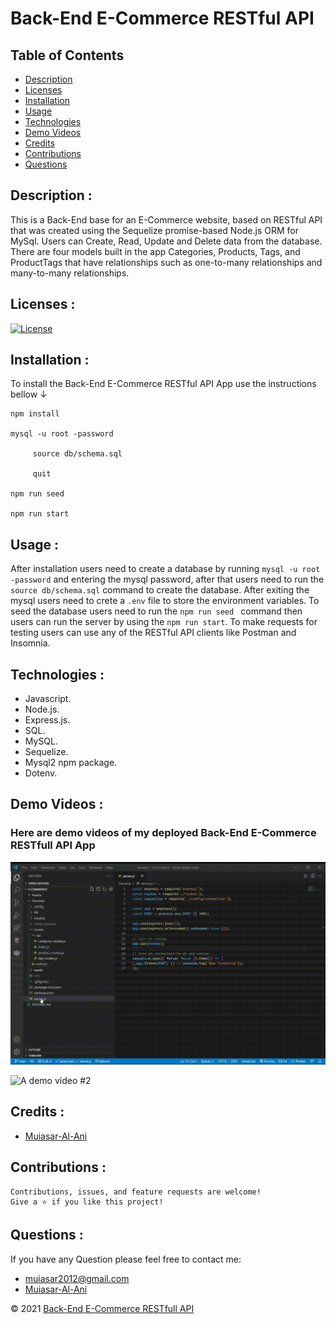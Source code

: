 
# Back-End E-Commerce RESTful API

## Table of Contents

- [Description](#description-)
- [Licenses](#licenses-)
- [Installation](#installation-)
- [Usage](#usage-)
- [Technologies](#technologies-)
- [Demo Videos](#demo-videos-)
- [Credits](#credits-)
- [Contributions](#contributions-)
- [Questions](#questions-)


## Description : 
This is a Back-End base for an E-Commerce website, based on RESTful API that was created using the Sequelize promise-based Node.js ORM for MySql. Users can Create, Read, Update and Delete data from the database. There are four models built in the app Categories, Products, Tags, and ProductTags that have relationships such as one-to-many relationships and many-to-many relationships.

## Licenses :
[![License](https://img.shields.io/badge/License-MIT-yellow.svg)](https://opensource.org/licenses/MIT)





## Installation : 
To install the Back-End E-Commerce RESTful API App use the instructions bellow &#8595;
```
npm install

mysql -u root -password

     source db/schema.sql

     quit

npm run seed 

npm run start

```


## Usage : 

After installation users need to create a database by running `mysql -u root -password` and entering the mysql password, after that users need to run the `source db/schema.sql` command to create the database. After exiting the mysql users need to crete a `.env` file to store the environment variables. To seed the database users need to run the `npm run seed ` command then users can run the server by using the `npm run start`. To make requests for testing users can use any of the RESTful API clients like Postman and Insomnia. 


## Technologies : 

-  Javascript.
-  Node.js.
-  Express.js.
-  SQL.
-  MySQL.
-  Sequelize.
-  Mysql2 npm package.
-  Dotenv.

## Demo Videos : 
### Here are demo videos of my deployed Back-End E-Commerce RESTfull API App      
![A demo video #1](./Assets/orm1.gif)


![A demo video #2](./Assets/orm2.gif)


## Credits :

- [Muiasar-Al-Ani](https://github.com/Muiasar-Al-Ani)


## Contributions :
    Contributions, issues, and feature requests are welcome!
    Give a ⭐️ if you like this project!



## Questions : 
If you have any Question please feel free to contact me:
- muiasar2012@gmail.com
- [Muiasar-Al-Ani](https://github.com/Muiasar-Al-Ani)



&copy; 2021 [Back-End E-Commerce RESTfull API](https://github.com/Muiasar-Al-Ani)
